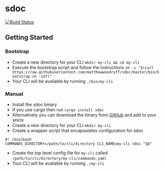 # sdoc

[![Build Status](https://travis-ci.org/matthewwoodruff/sdoc.svg?branch=master)](https://travis-ci.org/matthewwoodruff/sdoc)

## Getting Started

### Bootstrap

- Create a new directory for your CLI `mkdir my-cli && cd my-cli`
- Execute the bootstrap script and follow the instructions
	`sh -c "$(curl https://raw.githubusercontent.com/matthewwoodruff/sdoc/master/bin/bootstrap.sh -sSf)"`
- Your CLI will be available by running `./bin/my-cli`


### Manual

- Install the sdoc binary
 - If you use cargo then run `cargo install sdoc`
 - Alternatively you can download the binary from [GitHub](https://github.com/matthewwoodruff/sdoc/releases) and add to your `$PATH`
- Create a new directory for your CLI `mkdir my-cli`
- Create a wrapper script that encapsulates configuration for sdoc

 ```
 #! /bin/bash
 COMMANDS_DIRECTORY=/path/to/cli/directory CLI_NAME=my-cli sdoc "$@"
 ```
- Create the top level config file for `my-cli` called `/path/to/cli/directory/my-cli/commands.yaml` 
- Your CLI will be available by running `./my-cli`
